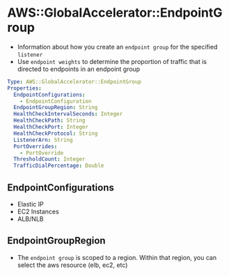 # AWS::GlobalAccelerator::EndpointGroup

- Information about how you create an `endpoint group` for the specified `listener`
- Use `endpoint weights` to determine the proportion of traffic that is directed to endpoints in an endpoint group

```yaml
Type: AWS::GlobalAccelerator::EndpointGroup
Properties:
  EndpointConfigurations:
    - EndpointConfiguration
  EndpointGroupRegion: String
  HealthCheckIntervalSeconds: Integer
  HealthCheckPath: String
  HealthCheckPort: Integer
  HealthCheckProtocol: String
  ListenerArn: String
  PortOverrides:
    - PortOverride
  ThresholdCount: Integer
  TrafficDialPercentage: Double
```

## EndpointConfigurations

- Elastic IP
- EC2 Instances
- ALB/NLB

## EndpointGroupRegion

- The `endpoint group` is scoped to a region. Within that region, you can select the aws resource (elb, ec2, etc)
